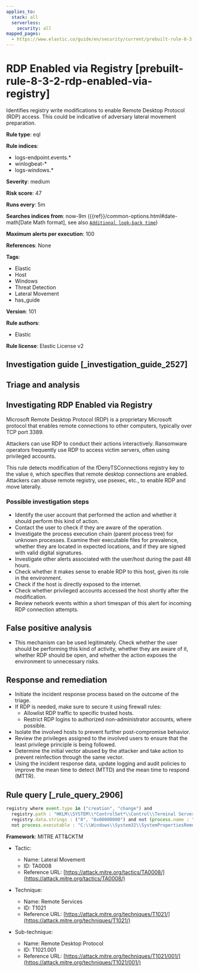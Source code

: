 ```yaml
---
applies_to:
  stack: all
  serverless:
    security: all
mapped_pages:
  - https://www.elastic.co/guide/en/security/current/prebuilt-rule-8-3-2-rdp-enabled-via-registry.html
---
```


# RDP Enabled via Registry [prebuilt-rule-8-3-2-rdp-enabled-via-registry]

Identifies registry write modifications to enable Remote Desktop Protocol (RDP) access. This could be indicative of adversary lateral movement preparation.

**Rule type**: eql

**Rule indices**:

* logs-endpoint.events.*
* winlogbeat-*
* logs-windows.*

**Severity**: medium

**Risk score**: 47

**Runs every**: 5m

**Searches indices from**: now-9m ({{ref}}/common-options.html#date-math[Date Math format], see also [`Additional look-back time`](docs-content://solutions/security/detect-and-alert/create-detection-rule.md#rule-schedule))

**Maximum alerts per execution**: 100

**References**: None

**Tags**:

* Elastic
* Host
* Windows
* Threat Detection
* Lateral Movement
* has_guide

**Version**: 101

**Rule authors**:

* Elastic

**Rule license**: Elastic License v2

## Investigation guide [_investigation_guide_2527]

## Triage and analysis

## Investigating RDP Enabled via Registry

Microsoft Remote Desktop Protocol (RDP) is a proprietary Microsoft protocol that enables remote connections to other
computers, typically over TCP port 3389.

Attackers can use RDP to conduct their actions interactively. Ransomware operators frequently use RDP to access
victim servers, often using privileged accounts.

This rule detects modification of the fDenyTSConnections registry key to the value `0`, which specifies that remote
desktop connections are enabled. Attackers can abuse remote registry, use psexec, etc., to enable RDP and move laterally.

### Possible investigation steps

- Identify the user account that performed the action and whether it should perform this kind of action.
- Contact the user to check if they are aware of the operation.
- Investigate the process execution chain (parent process tree) for unknown processes. Examine their executable files
for prevalence, whether they are located in expected locations, and if they are signed with valid digital signatures.
- Investigate other alerts associated with the user/host during the past 48 hours.
- Check whether it makes sense to enable RDP to this host, given its role in the environment.
- Check if the host is directly exposed to the internet.
- Check whether privileged accounts accessed the host shortly after the modification.
- Review network events within a short timespan of this alert for incoming RDP connection attempts.

## False positive analysis

- This mechanism can be used legitimately. Check whether the user should be performing this kind of activity, whether
they are aware of it, whether RDP should be open, and whether the action exposes the environment to unnecessary risks.

## Response and remediation

- Initiate the incident response process based on the outcome of the triage.
- If RDP is needed, make sure to secure it using firewall rules:
  - Allowlist RDP traffic to specific trusted hosts.
  - Restrict RDP logins to authorized non-administrator accounts, where possible.
- Isolate the involved hosts to prevent further post-compromise behavior.
- Review the privileges assigned to the involved users to ensure that the least privilege principle is being followed.
- Determine the initial vector abused by the attacker and take action to prevent reinfection through the same vector.
- Using the incident response data, update logging and audit policies to improve the mean time to detect (MTTD) and the
mean time to respond (MTTR).

## Rule query [_rule_query_2906]

```js
registry where event.type in ("creation", "change") and
  registry.path : "HKLM\\SYSTEM\\*ControlSet*\\Control\\Terminal Server\\fDenyTSConnections" and
  registry.data.strings : ("0", "0x00000000") and not (process.name : "svchost.exe" and user.domain == "NT AUTHORITY") and
  not process.executable : "C:\\Windows\\System32\\SystemPropertiesRemote.exe"
```

**Framework**: MITRE ATT&CKTM

* Tactic:

    * Name: Lateral Movement
    * ID: TA0008
    * Reference URL: [https://attack.mitre.org/tactics/TA0008/](https://attack.mitre.org/tactics/TA0008/)

* Technique:

    * Name: Remote Services
    * ID: T1021
    * Reference URL: [https://attack.mitre.org/techniques/T1021/](https://attack.mitre.org/techniques/T1021/)

* Sub-technique:

    * Name: Remote Desktop Protocol
    * ID: T1021.001
    * Reference URL: [https://attack.mitre.org/techniques/T1021/001/](https://attack.mitre.org/techniques/T1021/001/)



